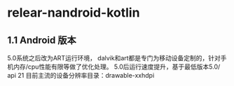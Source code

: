 # relear-nandroid-kotlin

## 1.1 Android 版本
5.0系统之后改为ART运行环境， dalvik和art都是专门为移动设备定制的，针对手机内存/cpu性能有限等做了优化处理。
5.0后运行速度提升，基于最低版本5.0/ api 21
目前主流的设备分辨率目录：drawable-xxhdpi